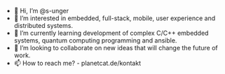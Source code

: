 - 👋 Hi, I’m @s-unger
- 👀 I’m interested in embedded, full-stack, mobile, user experience and distributed systems. 
- 🌱 I’m currently learning development of complex C/C++ embedded systems, quantum computing programming and ansible.
- 💞️ I’m looking to collaborate on new ideas that will change the future of work.
- 📫 How to reach me? - planetcat.de/kontakt

<!---
s-unger/s-unger is a ✨ special ✨ repository because its `README.md` (this file) appears on your GitHub profile.
You can click the Preview link to take a look at your changes.
--->
